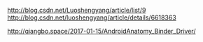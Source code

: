 http://blog.csdn.net/Luoshengyang/article/list/9
http://blog.csdn.net/luoshengyang/article/details/6618363


http://qiangbo.space/2017-01-15/AndroidAnatomy_Binder_Driver/